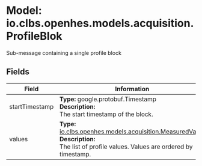 # Model: io.clbs.openhes.models.acquisition.ProfileBlok

Sub-message containing a single profile block

## Fields

| Field | Information |
| --- | --- |
| startTimestamp | <b>Type:</b> google.protobuf.Timestamp<br><b>Description:</b><br>The start timestamp of the block. |
| values | <b>Type:</b> [io.clbs.openhes.models.acquisition.MeasuredValue](model-io-clbs-openhes-models-acquisition-measuredvalue.md)<br><b>Description:</b><br>The list of profile values. Values are ordered by timestamp. |

